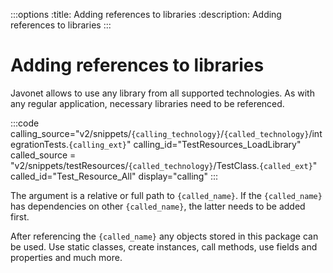 :::options
:title: Adding references to libraries
:description: Adding references to libraries
:::

# Adding references to libraries

Javonet allows to use any library from all supported technologies. As with any regular application, necessary libraries need to be referenced.

:::code 
calling_source="v2/snippets/`{calling_technology}`/`{called_technology}`/integrationTests.`{calling_ext}`"
calling_id="TestResources_LoadLibrary"
called_source = "v2/snippets/testResources/`{called_technology}`/TestClass.`{called_ext}`"
called_id="Test_Resource_All"
display="calling"
:::


The argument is a relative or full path to `{called_name}`. 
If the `{called_name}` has dependencies on other `{called_name}`, the latter needs to be added first.

After referencing the `{called_name}` any objects stored in this package can be used. 
Use static classes, create instances, call methods, use fields and properties and much more.
